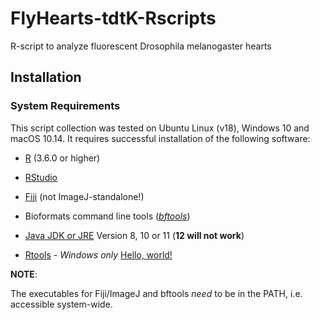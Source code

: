 # FlyHearts-tdtK-Rscripts
R-script to analyze fluorescent Drosophila melanogaster hearts

## Installation

### System Requirements
This script collection was tested on Ubuntu Linux (v18), Windows 10 and macOS 10.14. It requires successful installation of the following software:

 * [R](https://cran.cnr.berkeley.edu/) (3.6.0 or higher)
 * [RStudio](https://www.rstudio.com/products/rstudio/download/)
 
 * [Fiji](https://fiji.sc/) (not ImageJ-standalone!)
 * Bioformats command line tools ([_bftools_](https://www.openmicroscopy.org/bio-formats/downloads/))
 
 * [Java JDK or JRE](https://www.oracle.com/technetwork/java/javase/overview/index.html) Version 8, 10 or 11 (**12 will not work**)
 * [Rtools](https://cran.r-project.org/bin/windows/Rtools/) - _Windows only_
<a href="http://example.com/" target="_blank">Hello, world!</a>

 **NOTE**:
 
 The executables for Fiji/ImageJ and bftools _need_ to be in the PATH, i.e. accessible system-wide.
 
 
 
